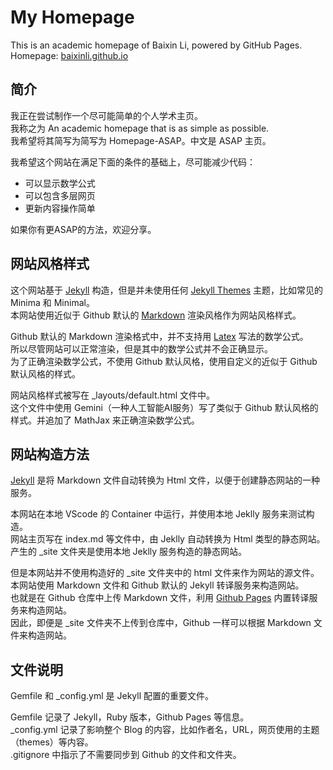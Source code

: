 # My Homepage
This is an academic homepage of Baixin Li, powered by GitHub Pages.   
Homepage: [baixinli.github.io](https://baixinli.github.io/)


## 简介
我正在尝试制作一个尽可能简单的个人学术主页。  
我称之为 An academic homepage that is as simple as possible.  
我希望将其简写为简写为 Homepage-ASAP。中文是 ASAP 主页。  

我希望这个网站在满足下面的条件的基础上，尽可能减少代码：  
- 可以显示数学公式
- 可以包含多层网页
- 更新内容操作简单

如果你有更ASAP的方法，欢迎分享。  

## 网站风格样式
这个网站基于 [Jekyll](https://jekyllrb.com/) 构造，但是并未使用任何 [Jekyll Themes](https://jekyllrb.com/docs/themes/) 主题，比如常见的 Minima 和 Minimal。  
本网站使用近似于 Github 默认的 [Markdown](https://www.markdownguide.org/) 渲染风格作为网站风格样式。  

Github 默认的 Markdown 渲染格式中，并不支持用 [Latex](https://www.latex-project.org/) 写法的数学公式。  
所以尽管网站可以正常渲染，但是其中的数学公式并不会正确显示。  
为了正确渲染数学公式，不使用 Github 默认风格，使用自定义的近似于 Github 默认风格的样式。  

网站风格样式被写在 _layouts/default.html 文件中。  
这个文件中使用 Gemini（一种人工智能AI服务）写了类似于 Github 默认风格的样式。并追加了 MathJax 来正确渲染数学公式。  

## 网站构造方法
[Jekyll](https://jekyllrb.com/) 是将 Markdown 文件自动转换为 Html 文件，以便于创建静态网站的一种服务。  

本网站在本地 VScode 的 Container 中运行，并使用本地 Jeklly 服务来测试构造。  
网站主页写在 index.md 等文件中，由 Jeklly 自动转换为 Html 类型的静态网站。  
产生的 _site 文件夹是使用本地 Jeklly 服务构造的静态网站。  

但是本网站并不使用构造好的 _site 文件夹中的 html 文件来作为网站的源文件。  
本网站使用 Markdown 文件和 Github 默认的 Jekyll 转译服务来构造网站。  
也就是在 Github 仓库中上传 Markdown 文件，利用 [Github Pages](https://pages.github.com/) 内置转译服务来构造网站。  
因此，即便是 _site 文件夹不上传到仓库中，Github 一样可以根据 Markdown 文件来构造网站。


## 文件说明
Gemfile 和 _config.yml 是 Jekyll 配置的重要文件。  

Gemfile 记录了 Jekyll，Ruby 版本，Github Pages 等信息。  
_config.yml 记录了影响整个 Blog 的内容，比如作者名，URL，网页使用的主题（themes）等内容。  
.gitignore 中指示了不需要同步到 Github 的文件和文件夹。  